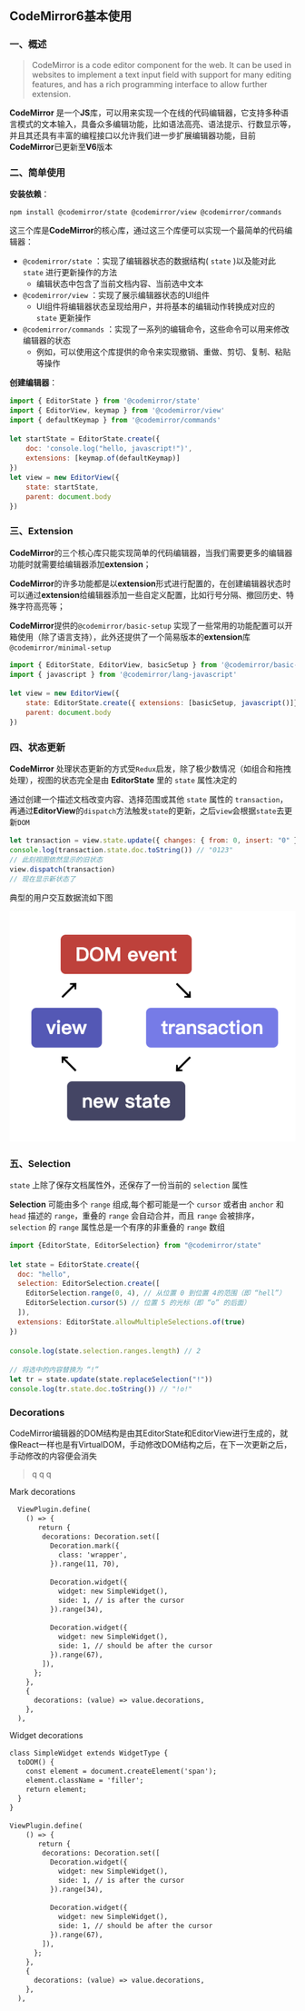 ## CodeMirror6基本使用

### 一、概述

> CodeMirror is a code editor component for the web. It can be used in websites to implement a text input field with support for many editing features, and has a rich programming interface to allow further extension.

**CodeMirror** 是一个**JS**库，可以用来实现一个在线的代码编辑器，它支持多种语言模式的文本输入，具备众多编辑功能，比如语法高亮、语法提示、行数显示等，并且其还具有丰富的编程接口以允许我们进一步扩展编辑器功能，目前**CodeMirror**已更新至**V6**版本

### 二、简单使用

**安装依赖**：

```shell
npm install @codemirror/state @codemirror/view @codemirror/commands
```

这三个库是**CodeMirror**的核心库，通过这三个库便可以实现一个最简单的代码编辑器：

- `@codemirror/state` ：实现了编辑器状态的数据结构( `state` )以及能对此 `state` 进行更新操作的方法
  - 编辑状态中包含了当前文档内容、当前选中文本
- `@codemirror/view` ：实现了展示编辑器状态的UI组件
  - UI组件将编辑器状态呈现给用户，并将基本的编辑动作转换成对应的 `state` 更新操作
- `@codemirror/commands` ：实现了一系列的编辑命令，这些命令可以用来修改编辑器的状态
  - 例如，可以使用这个库提供的命令来实现撤销、重做、剪切、复制、粘贴等操作

**创建编辑器**：

```js
import { EditorState } from '@codemirror/state'
import { EditorView, keymap } from '@codemirror/view'
import { defaultKeymap } from '@codemirror/commands'

let startState = EditorState.create({
    doc: 'console.log("hello, javascript!")',
    extensions: [keymap.of(defaultKeymap)]
})
let view = new EditorView({
    state: startState,
    parent: document.body
})
```

### 三、Extension

**CodeMirror**的三个核心库只能实现简单的代码编辑器，当我们需要更多的编辑器功能时就需要给编辑器添加**extension**；

**CodeMirror**的许多功能都是以**extension**形式进行配置的，在创建编辑器状态时可以通过**extension**给编辑器添加一些自定义配置，比如行号分隔、撤回历史、特殊字符高亮等；

**CodeMirror**提供的`@codemirror/basic-setup` 实现了一些常用的功能配置可以开箱使用（除了语言支持），此外还提供了一个简易版本的**extension**库`@codemirror/minimal-setup` 

```js
import { EditorState, EditorView, basicSetup } from '@codemirror/basic-setup'
import { javascript } from '@codemirror/lang-javascript'

let view = new EditorView({
    state: EditorState.create({ extensions: [basicSetup, javascript()]}),
    parent: document.body
})

```

### 四、状态更新

**CodeMirror** 处理状态更新的方式受`Redux`启发，除了极少数情况（如组合和拖拽处理），视图的状态完全是由 **EditorState** 里的 `state` 属性决定的

通过创建一个描述文档改变内容、选择范围或其他 `state` 属性的 `transaction`，再通过**EditorView**的`dispatch`方法触发`state`的更新，之后`view`会根据`state`去更新`DOM`

```js
let transaction = view.state.update({ changes: { from: 0, insert: "0" }})
console.log(transaction.state.doc.toString()) // "0123"
// 此刻视图依然显示的旧状态
view.dispatch(transaction)
// 现在显示新状态了
```

典型的用户交互数据流如下图

![image-20240205164433480](https://raw.githubusercontent.com/wanglufei561/picture_repo/master/assets/202402051644817.png)

### 五、Selection

`state` 上除了保存文档属性外，还保存了一份当前的 `selection` 属性

**Selection** 可能由多个 `range` 组成,每个都可能是一个 `cursor` 或者由 `anchor` 和 `head` 描述的 `range`，重叠的 `range` 会自动合并，而且 `range` 会被排序，`selection` 的 `range` 属性总是一个有序的非重叠的 `range` 数组

```js
import {EditorState, EditorSelection} from "@codemirror/state"

let state = EditorState.create({
  doc: "hello",
  selection: EditorSelection.create([
    EditorSelection.range(0, 4), // 从位置 0 到位置 4的范围（即 “hell”）
    EditorSelection.cursor(5) // 位置 5 的光标（即 “o” 的后面）
  ]),
  extensions: EditorState.allowMultipleSelections.of(true)
})

console.log(state.selection.ranges.length) // 2

// 将选中的内容替换为 “!”
let tr = state.update(state.replaceSelection("!"))
console.log(tr.state.doc.toString()) // "!o!"
```



### Decorations

CodeMirror编辑器的DOM结构是由其EditorState和EditorView进行生成的，就像React一样也是有VirtualDOM，手动修改DOM结构之后，在下一次更新之后，手动修改的内容便会消失

> q q q
>

Mark decorations 

```tsx
  ViewPlugin.define(
    () => {
       return {
        decorations: Decoration.set([
          Decoration.mark({
            class: 'wrapper',
          }).range(11, 70),

          Decoration.widget({
            widget: new SimpleWidget(),
            side: 1, // is after the cursor
          }).range(34),

          Decoration.widget({
            widget: new SimpleWidget(),
            side: 1, // should be after the cursor
          }).range(67),
        ]),
      };
    },
    {
      decorations: (value) => value.decorations,
    },
  ),
```

Widget decorations 

```tsx
class SimpleWidget extends WidgetType {
  toDOM() {
    const element = document.createElement('span');
    element.className = 'filler';
    return element;
  }
}

ViewPlugin.define(
    () => {
       return {
        decorations: Decoration.set([
          Decoration.widget({
            widget: new SimpleWidget(),
            side: 1, // is after the cursor
          }).range(34),

          Decoration.widget({
            widget: new SimpleWidget(),
            side: 1, // should be after the cursor
          }).range(67),
        ]),
      };
    },
    {
      decorations: (value) => value.decorations,
    },
  ),
```
